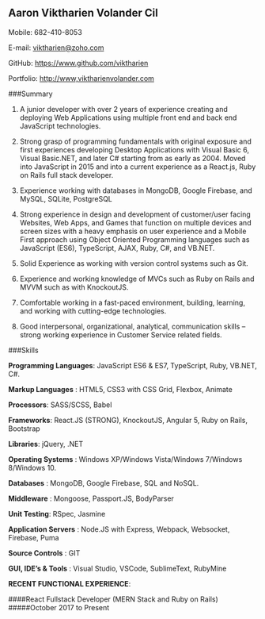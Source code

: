 ## Aaron Viktharien Volander Cil


Mobile: 682-410-8053


E-mail: <viktharien@zoho.com>


GitHub: <https://www.github.com/viktharien>

Portfolio: <http://www,viktharienvolander.com>

###Summary
1. A junior developer with over 2 years of experience creating and deploying Web Applications using multiple front end and
back end JavaScript technologies.

2. Strong grasp of programming fundamentals with original exposure and first experiences developing Desktop Applications
with Visual Basic 6, Visual Basic.NET, and later C# starting from as early as 2004. Moved into JavaScript in 2015 and into a
current experience as a React.js, Ruby on Rails full stack developer.

3. Experience working with databases in MongoDB, Google Firebase, and MySQL, SQLite, PostgreSQL

4. Strong experience in design and development of customer/user facing Websites, Web Apps, and Games that function on
multiple devices and screen sizes with a heavy emphasis on user experience and a Mobile First approach using Object Oriented
Programming languages such as JavaScript (ES6), TypeScript, AJAX, Ruby, C#, and VB.NET.

5. Solid Experience as working with version control systems such as Git.

6. Experience and working knowledge of MVCs such as Ruby on Rails and MVVM such as with KnockoutJS.

7. Comfortable working in a fast-paced environment, building, learning, and working with cutting-edge technologies.

8. Good interpersonal, organizational, analytical, communication skills – strong working experience in Customer Service
related fields.

###Skills

**Programming Languages**: JavaScript ES6 & ES7, TypeScript, Ruby, VB.NET, C#.

**Markup Languages** : HTML5, CSS3 with CSS Grid, Flexbox, Animate

**Processors**: SASS/SCSS, Babel

**Frameworks**: React.JS (STRONG), KnockoutJS, Angular 5, Ruby on Rails, Bootstrap

**Libraries**: jQuery, .NET

**Operating Systems** : Windows XP/Windows Vista/Windows 7/Windows 8/Windows 10.

**Databases** : MongoDB, Google Firebase, SQL and NoSQL.

**Middleware** : Mongoose, Passport.JS, BodyParser

**Unit Testing**: RSpec, Jasmine

**Application Servers** : Node.JS with Express, Webpack, Websocket, Firebase, Puma

**Source Controls** : GIT

**GUI, IDE’s & Tools** : Visual Studio, VSCode, SublimeText, RubyMine

__RECENT FUNCTIONAL EXPERIENCE__:

####React Fullstack Developer (MERN Stack and Ruby on Rails)
#####October 2017 to Present
